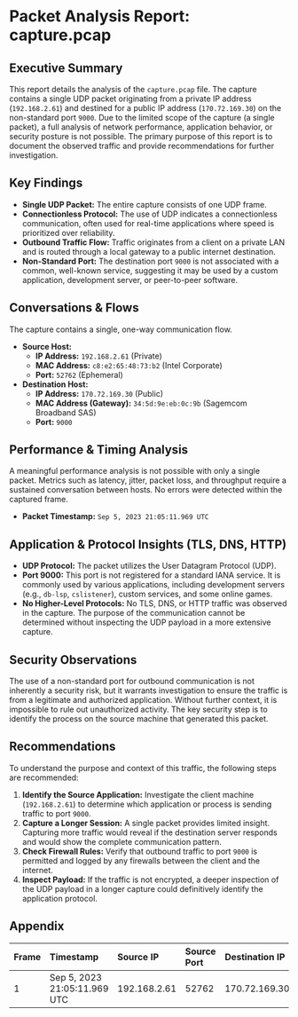 # Packet Analysis Report: capture.pcap

## Executive Summary

This report details the analysis of the `capture.pcap` file. The capture contains a single UDP packet originating from a private IP address (`192.168.2.61`) and destined for a public IP address (`170.72.169.30`) on the non-standard port `9000`. Due to the limited scope of the capture (a single packet), a full analysis of network performance, application behavior, or security posture is not possible. The primary purpose of this report is to document the observed traffic and provide recommendations for further investigation.

## Key Findings

- **Single UDP Packet:** The entire capture consists of one UDP frame.
- **Connectionless Protocol:** The use of UDP indicates a connectionless communication, often used for real-time applications where speed is prioritized over reliability.
- **Outbound Traffic Flow:** Traffic originates from a client on a private LAN and is routed through a local gateway to a public internet destination.
- **Non-Standard Port:** The destination port `9000` is not associated with a common, well-known service, suggesting it may be used by a custom application, development server, or peer-to-peer software.

## Conversations & Flows

The capture contains a single, one-way communication flow.

*   **Source Host:**
    *   **IP Address:** `192.168.2.61` (Private)
    *   **MAC Address:** `c8:e2:65:48:73:b2` (Intel Corporate)
    *   **Port:** `52762` (Ephemeral)
*   **Destination Host:**
    *   **IP Address:** `170.72.169.30` (Public)
    *   **MAC Address (Gateway):** `34:5d:9e:eb:0c:9b` (Sagemcom Broadband SAS)
    *   **Port:** `9000`

## Performance & Timing Analysis

A meaningful performance analysis is not possible with only a single packet. Metrics such as latency, jitter, packet loss, and throughput require a sustained conversation between hosts. No errors were detected within the captured frame.

*   **Packet Timestamp:** `Sep 5, 2023 21:05:11.969 UTC`

## Application & Protocol Insights (TLS, DNS, HTTP)

- **UDP Protocol:** The packet utilizes the User Datagram Protocol (UDP).
- **Port 9000:** This port is not registered for a standard IANA service. It is commonly used by various applications, including development servers (e.g., `db-lsp`, `cslistener`), custom services, and some online games.
- **No Higher-Level Protocols:** No TLS, DNS, or HTTP traffic was observed in the capture. The purpose of the communication cannot be determined without inspecting the UDP payload in a more extensive capture.

## Security Observations

The use of a non-standard port for outbound communication is not inherently a security risk, but it warrants investigation to ensure the traffic is from a legitimate and authorized application. Without further context, it is impossible to rule out unauthorized activity. The key security step is to identify the process on the source machine that generated this packet.

## Recommendations

To understand the purpose and context of this traffic, the following steps are recommended:

1.  **Identify the Source Application:** Investigate the client machine (`192.168.2.61`) to determine which application or process is sending traffic to port `9000`.
2.  **Capture a Longer Session:** A single packet provides limited insight. Capturing more traffic would reveal if the destination server responds and would show the complete communication pattern.
3.  **Check Firewall Rules:** Verify that outbound traffic to port `9000` is permitted and logged by any firewalls between the client and the internet.
4.  **Inspect Payload:** If the traffic is not encrypted, a deeper inspection of the UDP payload in a longer capture could definitively identify the application protocol.

## Appendix

| Frame | Timestamp | Source IP | Source Port | Destination IP | Destination Port | Protocol |
| :--- | :--- | :--- | :--- | :--- | :--- | :--- |
| 1 | Sep 5, 2023 21:05:11.969 UTC | 192.168.2.61 | 52762 | 170.72.169.30 | 9000 | UDP |
